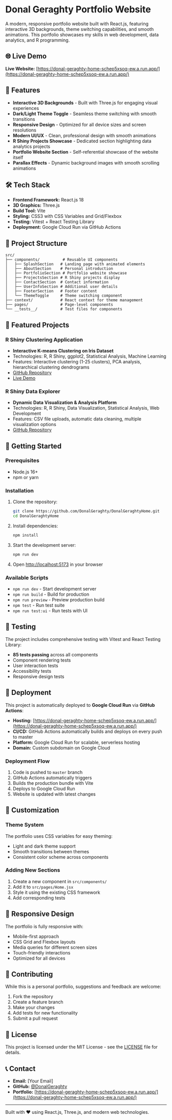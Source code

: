 # Donal Geraghty Portfolio Website

A modern, responsive portfolio website built with React.js, featuring interactive 3D backgrounds, theme switching capabilities, and smooth animations. This portfolio showcases my skills in web development, data analytics, and R programming.

## 🌐 Live Demo

**Live Website:** [https://donal-geraghty-home-schep5xsoq-ew.a.run.app/](https://donal-geraghty-home-schep5xsoq-ew.a.run.app/)

## 🚀 Features

- **Interactive 3D Backgrounds** - Built with Three.js for engaging visual experiences
- **Dark/Light Theme Toggle** - Seamless theme switching with smooth transitions
- **Responsive Design** - Optimized for all device sizes and screen resolutions
- **Modern UI/UX** - Clean, professional design with smooth animations
- **R Shiny Projects Showcase** - Dedicated section highlighting data analytics projects
- **Portfolio Website Section** - Self-referential showcase of the website itself
- **Parallax Effects** - Dynamic background images with smooth scrolling animations

## 🛠️ Tech Stack

- **Frontend Framework:** React.js 18
- **3D Graphics:** Three.js
- **Build Tool:** Vite
- **Styling:** CSS3 with CSS Variables and Grid/Flexbox
- **Testing:** Vitest + React Testing Library
- **Deployment:** Google Cloud Run via GitHub Actions

## 📁 Project Structure

```
src/
├── components/          # Reusable UI components
│   ├── SplashSection   # Landing page with animated elements
│   ├── AboutSection    # Personal introduction
│   ├── PortfolioSection # Portfolio website showcase
│   ├── ProjectsSection # R Shiny projects display
│   ├── ContactSection  # Contact information
│   ├── UserInfoSection # Additional user details
│   ├── FooterSection   # Footer content
│   └── ThemeToggle     # Theme switching component
├── context/            # React context for theme management
├── pages/              # Page-level components
└── __tests__/          # Test files for components
```

## 🎯 Featured Projects

### R Shiny Clustering Application
- **Interactive K-means Clustering on Iris Dataset**
- Technologies: R, R Shiny, ggplot2, Statistical Analysis, Machine Learning
- Features: Interactive clustering (1-25 clusters), PCA analysis, hierarchical clustering dendrograms
- [GitHub Repository](https://github.com/DonalGeraghty/R-Shiny-Clustering)
- [Live Demo](https://donalgeraghty.shinyapps.io/Clustering_Iris_Data/)

### R Shiny Data Explorer
- **Dynamic Data Visualization & Analysis Platform**
- Technologies: R, R Shiny, Data Visualization, Statistical Analysis, Web Development
- Features: CSV file uploads, automatic data cleaning, multiple visualization options
- [GitHub Repository](https://github.com/DonalGeraghty/R-Shiny-ExploreData)

## 🚀 Getting Started

### Prerequisites
- Node.js 16+ 
- npm or yarn

### Installation
1. Clone the repository:
   ```bash
   git clone https://github.com/DonalGeraghty/DonalGeraghtyHome.git
   cd DonalGeraghtyHome
   ```

2. Install dependencies:
   ```bash
   npm install
   ```

3. Start the development server:
   ```bash
   npm run dev
   ```

4. Open [http://localhost:5173](http://localhost:5173) in your browser

### Available Scripts
- `npm run dev` - Start development server
- `npm run build` - Build for production
- `npm run preview` - Preview production build
- `npm test` - Run test suite
- `npm run test:ui` - Run tests with UI

## 🧪 Testing

The project includes comprehensive testing with Vitest and React Testing Library:
- **85 tests passing** across all components
- Component rendering tests
- User interaction tests
- Accessibility tests
- Responsive design tests

## 🚀 Deployment

This project is automatically deployed to **Google Cloud Run** via **GitHub Actions**:

- **Hosting:** [https://donal-geraghty-home-schep5xsoq-ew.a.run.app/](https://donal-geraghty-home-schep5xsoq-ew.a.run.app/)
- **CI/CD:** GitHub Actions automatically builds and deploys on every push to master
- **Platform:** Google Cloud Run for scalable, serverless hosting
- **Domain:** Custom subdomain on Google Cloud

### Deployment Flow
1. Code is pushed to `master` branch
2. GitHub Actions automatically triggers
3. Builds the production bundle with Vite
4. Deploys to Google Cloud Run
5. Website is updated with latest changes

## 🎨 Customization

### Theme System
The portfolio uses CSS variables for easy theming:
- Light and dark theme support
- Smooth transitions between themes
- Consistent color scheme across components

### Adding New Sections
1. Create a new component in `src/components/`
2. Add it to `src/pages/Home.jsx`
3. Style it using the existing CSS framework
4. Add corresponding tests

## 📱 Responsive Design

The portfolio is fully responsive with:
- Mobile-first approach
- CSS Grid and Flexbox layouts
- Media queries for different screen sizes
- Touch-friendly interactions
- Optimized for all devices

## 🤝 Contributing

While this is a personal portfolio, suggestions and feedback are welcome:
1. Fork the repository
2. Create a feature branch
3. Make your changes
4. Add tests for new functionality
5. Submit a pull request

## 📄 License

This project is licensed under the MIT License - see the [LICENSE](LICENSE) file for details.

## 📞 Contact

- **Email:** [Your Email]
- **GitHub:** [@DonalGeraghty](https://github.com/DonalGeraghty)
- **Portfolio:** [https://donal-geraghty-home-schep5xsoq-ew.a.run.app/](https://donal-geraghty-home-schep5xsoq-ew.a.run.app/)

---

Built with ❤️ using React.js, Three.js, and modern web technologies.

